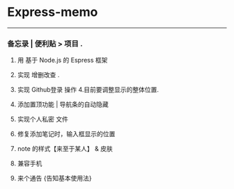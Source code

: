 # Express-memo

---

### 备忘录 | 便利贴 > 项目 .

1. 用 基于 Node.js 的 Espress 框架
2. 实现 增删改查 .
3. 实现 Github登录 操作
4.目前要调整显示的整体位置.
5. 添加置顶功能 | 导航条的自动隐藏

4. 实现个人私密 文件
6. 修复添加笔记时，输入框显示的位置
7. note 的样式【来至于某人】 & 皮肤
8.   兼容手机
9. 来个通告 {告知基本使用法}

